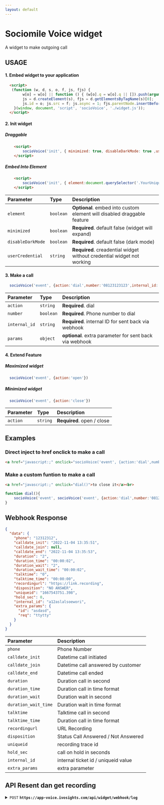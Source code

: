 ```yaml
---
layout: default
---
```



# Sociomile Voice widget

A widget to make outgoing call


## USAGE

#### 1. Embed widget to your application
```html
  <script>
   (function (w, d, s, o, f, js, fjs) {
        w[o] = w[o] || function () { (w[o].q = w[o].q || []).push(arguments) };
        js = d.createElement(s), fjs = d.getElementsByTagName(s)[0];
        js.id = o; js.src = f; js.async = 1; fjs.parentNode.insertBefore(js, fjs);
    }(window, document, 'script', 'socioVoice', './widget.js'));
  </script>
```

#### 2. Init widget 
##### Draggable
```html
    <script>
        socioVoice('init', { minimized: true, disableDarkMode: true ,userCredential:'credential'});
    </script>
```
##### Embed Into Element
```html
    <script>
        socioVoice('init', { element:document.querySelector('.YourUniqueElementName'),minimized: true, disableDarkMode: true ,userCredential:'credential'});
    </script>
```

| Parameter | Type     | Description                |
| :-------- | :------- | :------------------------- |
| `element` | `boolean` | **Optional**. embed into custom element will disabled draggable feature|
| `minimized` | `boolean` | **Required**. default false (widget will expand)|
| `disableDarkMode` | `boolean` | **Required**. default false (dark mode)|
| `userCredential` | `string` | **Required**. creadential widget without credential widget not working|

#### 3. Make a call

```js
  socioVoice('event', {action:'dial',number:'08123123123',internal_id:'a12aslalsoewori',params:{}})
```

| Parameter | Type     | Description                |
| :-------- | :------- | :------------------------- |
| `action` | `string` | **Required**. dial|
| `number` | `boolean` | **Required**. Phone number to dial|
| `internal_id` | `string` | **Required**. internal ID for sent back via webhook|
| `params` | `object` | **optional**. extra parameter for sent back via webhook|


#### 4. Extend Feature

##### Maximized widget
```js
  socioVoice('event', {action:'open'})
```

##### Minimized widget
```js
  socioVoice('event', {action:'close'})
```

| Parameter | Type     | Description                |
| :-------- | :------- | :------------------------- |
| `action` | `string` | **Required**. open / close|




## Examples

### Direct inject to href onclick to make a call
```html
<a href="javascript:;" onclick="socioVoice('event', {action:'dial',number:'08123123123',internal_id:'internal_id'})">Call</a><br>
```
### Make a custom funtion to make a call
```html
<a href="javascript:;" onclick="dial()">to close it</a><br>
```
```js
function dial(){
    socioVoice('event', socioVoice('event', {action:'dial',number:'08123123213',internal_id:'internal_id'}))
}
```


## Webhook Response
```json
{
  "data": {
    "phone": "12312312",
    "calldate_init": "2022-11-04 13:35:51",
    "calldate_join": null,
    "calldate_end": "2022-11-04 13:35:53",
    "duration": "2",
    "duration_time": "00:00:02",
    "duration_wait": "2",
    "duration_wait_time": "00:00:02",
    "talktime": "0",
    "talktime_time": "00:00:00",
    "recordingurl": "https://link.recording",
    "disposition": "NO ANSWER",
    "uniqueid": "1667543751.398",
    "hold_sec": 0,
    "internal_id": "a12aslalsoewori",
    "extra_params": {
      "id": "asdasd",
      "req": "ttytty"
    }
  }
}
```

| Parameter | Description                |
| :-------- | :------------------------- |
|`phone` | Phone Number|
|`calldate_init` | Datetime call initiated|
|`calldate_join` | Datetime call answered by customer |
|`calldate_end` | Datetime call ended|
|`duration` | Duration call in second|
|`duration_time` | Duration call in time format|
|`duration_wait` | Duration wait in second|
|`duration_wait_time` | Duration wait in time format|
|`talktime` | Talktime call in second|
|`talktime_time` | Duration call in time format|
|`recordingurl` | URL Recording|
|`disposition` | Status Call Answered / Not Answered|
|`uniqueid` | recording trace id|
|`hold_sec` | call on hold in seconds|
|`internal_id` | internal ticket id / uniqueid value|
|`extra_params` | extra parameter |

## API Resent dan get recording
<details>
  <summary><code>POST</code> <code><b>https://app-voice.ivosights.com/api/widget/webhook/log</b></code> </summary>

##### body

> | name   |  type      | data type      | description                                          |
> |--------|------------|----------------|------------------------------------------------------|
> | `internal_id` |  required  | string         | The specific internal ID                  |
> | `resent` |  optional  | integer         | 1: resent error recording data, 0: show data                  |

##### Responses

> | http code     | content-type                      | response                                                            |
> |---------------|-----------------------------------|---------------------------------------------------------------------|
> | `200`         | `application/json`                |                                                                     |
  
  
  ```json
  [
    {
        "data": {
            "phone": "082225636817",
            "duration": "2",
            "hold_sec": 0,
            "talktime": "2",
            "uniqueid": "1678160694.1413",
            "disposition": "NO ANSWER",
            "internal_id": "a12aslalsoewori",
            "calldate_end": "2023-03-07 10:44:56",
            "extra_params": {
                "id": "asdasd",
                "req": "ttytty"
            },
            "recordingurl": "",
            "calldate_init": "2023-03-07 10:44:54",
            "calldate_join": "2023-03-07 10:44:54",
            "duration_time": "00:00:02",
            "duration_wait": "0",
            "talktime_time": "00:00:02",
            "duration_wait_time": "00:00:00"
        },
        "is_sent": 0,
        "is_error": 1,
        "messages": "Server error: `POST https://staging-crm.majoo.com/softphone/hook-callback` resulted in a `500 Internal Server Error` response:\n<!DOCTYPE html>\n<html lang=\"en\">\n<head>\n<meta charset=\"utf-8\">\n<title>Database Error</title>\n<style type=\"text/css\">\n\n:: (truncated...)\n",
        "sent_at": "2023-03-10 17:53:32"
    }
  ]
  ```
</details>



